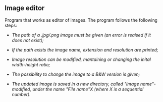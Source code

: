 ## Image editor

Program that works as editor of images. The program follows the following steps:

* _The path of a .jpg/.png image must be given (an error is reaised if it does not exist);_

* _If the path exists the image name, extension and resolution are printed;_

* _Image resolution can be modified, mantaining or changing the inital width-height ratio;_

* _The possibility to change the image to a B&W version is given;_

* _The updated image is saved in a new directory, called "Image name"-modified, under the name "File name"X (where X is a sequential number)._

